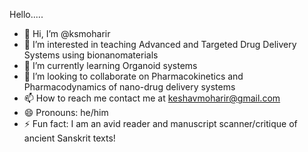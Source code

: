 Hello.....
- 👋 Hi, I’m @ksmoharir
- 👀 I’m interested in teaching Advanced and Targeted Drug Delivery Systems using bionanomaterials
- 🌱 I’m currently learning Organoid systems
- 💞️ I’m looking to collaborate on Pharmacokinetics and Pharmacodynamics of nano-drug delivery systems
- 📫 How to reach me contact me at keshavmoharir@gmail.com
- 😄 Pronouns: he/him
- ⚡ Fun fact: I am an avid reader and manuscript scanner/critique of ancient Sanskrit texts!

<!---
ksmoharir/ksmoharir is a ✨ special ✨ repository because its `README.md` (this file) appears on your GitHub profile.
You can click the Preview link to take a look at your changes.
--->
